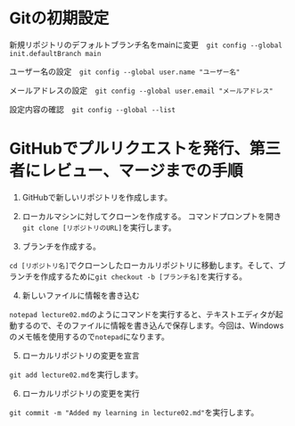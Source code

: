 # Gitの初期設定
 新規リポジトリのデフォルトブランチ名をmainに変更　```git config --global init.defaultBranch main```
 
 ユーザー名の設定　```git config --global user.name "ユーザー名"```

 メールアドレスの設定　```git config --global user.email "メールアドレス"```

設定内容の確認　```git config --global --list```

# GitHubでプルリクエストを発行、第三者にレビュー、マージまでの手順
1. GitHubで新しいリポジトリを作成します。

2. ローカルマシンに対してクローンを作成する。
 コマンドプロンプトを開き```git clone [リポジトリのURL]```を実行します。

3. ブランチを作成する。

 ```cd [リポジトリ名]```でクローンしたローカルリポジトリに移動します。そして、ブランチを作成するために```git checkout -b [ブランチ名]```を実行する。

4. 新しいファイルに情報を書き込む

 ```notepad lecture02.md```のようにコマンドを実行すると、テキストエディタが起動するので、そのファイルに情報を書き込んで保存します。今回は、Windowsのメモ帳を使用するので```notepad```になります。

5. ローカルリポジトリの変更を宣言

 ```git add lecture02.md```を実行します。

6. ローカルリポジトリの変更を実行

 ```git commit -m "Added my learning in lecture02.md"```を実行します。


   
